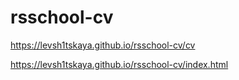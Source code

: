 # rsschool-cv
https://levsh1tskaya.github.io/rsschool-cv/cv

https://levsh1tskaya.github.io/rsschool-cv/index.html

